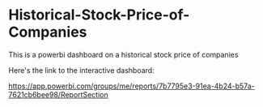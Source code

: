 # Historical-Stock-Price-of-Companies
This is a powerbi dashboard on a historical stock price of companies 

Here's the link to the interactive dashboard:

https://app.powerbi.com/groups/me/reports/7b7795e3-91ea-4b24-b57a-7621cb6bee98/ReportSection
